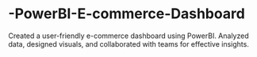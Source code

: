 # -PowerBI-E-commerce-Dashboard
Created a user-friendly e-commerce dashboard using PowerBI. Analyzed data, designed visuals, and collaborated with teams for effective insights.
